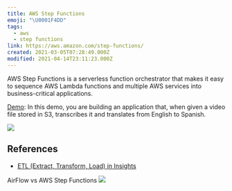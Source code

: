 ```yaml
---
title: AWS Step Functions
emoji: "\U0001F4DD"
tags:
  - aws
  - step functions
link: https://aws.amazon.com/step-functions/
created: 2021-03-05T07:28:49.000Z
modified: 2021-04-14T23:11:23.000Z
---
```


AWS Step Functions is a serverless function orchestrator that makes it easy to sequence AWS Lambda functions and multiple AWS services into business-critical applications.

[Demo](https://aws.amazon.com/blogs/aws/now-aws-step-functions-supports-200-aws-services-to-enable-easier-workflow-automation/): In this demo, you are building an application that, when given a video file stored in S3, transcribes it and translates from English to Spanish.

![](https://d2908q01vomqb2.cloudfront.net/da4b9237bacccdf19c0760cab7aec4a8359010b0/2021/09/08/07-statemachine-750x1024.png)

## References

- [ETL (Extract, Transform, Load) in Insights](https://medium.com/compass-true-north/etl-extract-transform-load-in-insights-3e71b2b12172)

AirFlow vs AWS Step Functions
![](https://miro.medium.com/max/630/1*FulEEQ7f-ux-dhYFm8_Flg.png)
